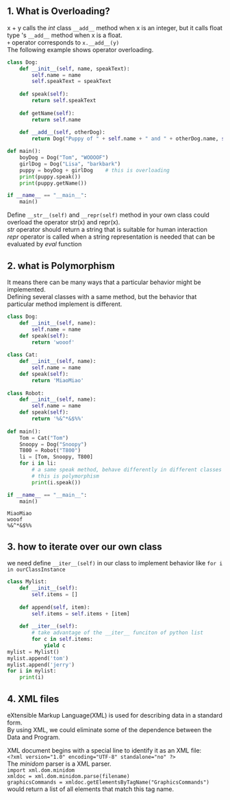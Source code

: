 
## 1. What is Overloading?
x + y calls the _int_ class `__add__` method when x is an integer, but it calls float type 's `__add__`
method when x is a float.  
`+` operator corresponds to `x.__add__(y)`  
The following example shows operator overloading.


```python
class Dog:
    def __init__(self, name, speakText):
        self.name = name
        self.speakText = speakText
        
    def speak(self):
        return self.speakText
    
    def getName(self):
        return self.name
    
    def __add__(self, otherDog):
        return Dog("Puppy of " + self.name + " and " + otherDog.name, self.speakText + otherDog.speakText)

def main():
    boyDog = Dog("Tom", "WOOOOF")
    girlDog = Dog("Lisa", "barkbark")
    puppy = boyDog + girlDog    # this is overloading
    print(puppy.speak())
    print(puppy.getName())

if __name__ == "__main__":
    main()
```

Define `__str__(self)` and `__repr(self)` method in your own class could overload the operator str(x) and repr(x).  
_str_ operator should return a string that is suitable for human interaction  
_repr_ operator is called when a string representation is needed that can be evaluated by _eval_ function


## 2. what is Polymorphism
It means there can be many ways that a particular behavior might be implemented.  
Defining several classes with a same method, but the behavior that particular method implement is different.


```python
class Dog:
    def __init__(self, name):
        self.name = name
    def speak(self):     
        return 'wooof'
    
class Cat:
    def __init__(self, name):
        self.name = name
    def speak(self):
        return 'MiaoMiao'
    
class Robot:
    def __init__(self, name):
        self.name = name
    def speak(self):
        return '%&^*&$%%'
    
def main():
    Tom = Cat("Tom")
    Snoopy = Dog("Snoopy")
    T800 = Robot("T800")
    li = [Tom, Snoopy, T800]
    for i in li:
        # a same speak method, behave differently in different classes
        # this is polymorphism
        print(i.speak())    

if __name__ == "__main__":
    main()
```

    MiaoMiao
    wooof
    %&^*&$%%
    

## 3. how to iterate over our own class
we need define `__iter__(self)` in our class to implement behavior like `for i in ourClassInstance`


```python
class Mylist:
    def __init__(self):
        self.items = []
    
    def append(self, item):
        self.items = self.items + [item]
        
    def __iter__(self):
        # take advantage of the __iter__ funciton of python list
        for c in self.items:
            yield c
mylist = Mylist()
mylist.append('tom')
mylist.append('jerry')
for i in mylist:
    print(i)
```

## 4. XML files
eXtensible Markup Language(XML) is used for describing data in a standard form.  
By using XML, we could eliminate some of the dependence between the Data and Program.

XML document begins with a special line to identify it as an XML file:  
`<?xml version="1.0" encoding="UTF-8" standalone="no" ?>`  
The _minidom_ parser is a XML parser.  
`import xml.dom.minidom`   
`xmldoc = xml.dom.minidom.parse(filename)`  
`graphicsCommands = xmldoc.getElementsByTagName("GraphicsCommands")` would return a list of all elements that match this tag name.
